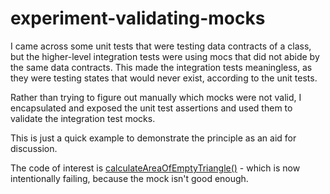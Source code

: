 # experiment-validating-mocks

I came across some unit tests that were testing data contracts of a class, but the higher-level integration tests were using mocs that did not abide by the same data contracts.  This made the integration tests meaningless, as they were testing states that would never exist, according to the unit tests.

Rather than trying to figure out manually which mocks were not valid, I encapsulated and exposed the unit test assertions and used them to validate the integration test mocks.

This is just a quick example to demonstrate the principle as an aid for discussion.

The code of interest is [calculateAreaOfEmptyTriangle()](https://github.com/tekkies/experiment-validating-mocks/blob/master/src/uk/co/tekkies/ExperimentValidatingMocks/tests/DrawingTest.java) - which is now intentionally failing, because the mock isn't good enough.

